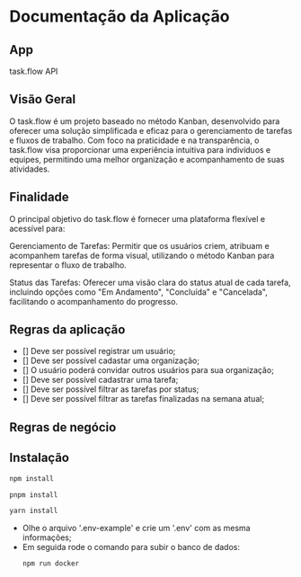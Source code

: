 # Documentação da Aplicação

## App

task.flow API

## Visão Geral

O task.flow é um projeto baseado no método Kanban, desenvolvido para oferecer uma solução simplificada e eficaz para o gerenciamento de tarefas e fluxos de trabalho. Com foco na praticidade e na transparência, o task.flow visa proporcionar uma experiência intuitiva para indivíduos e equipes, permitindo uma melhor organização e acompanhamento de suas atividades.

## Finalidade

O principal objetivo do task.flow é fornecer uma plataforma flexível e acessível para:

Gerenciamento de Tarefas: Permitir que os usuários criem, atribuam e acompanhem tarefas de forma visual, utilizando o método Kanban para representar o fluxo de trabalho.

Status das Tarefas: Oferecer uma visão clara do status atual de cada tarefa, incluindo opções como "Em Andamento", "Concluída" e "Cancelada", facilitando o acompanhamento do progresso.

## Regras da aplicação

- [] Deve ser possível registrar um usuário;
- [] Deve ser possível cadastar uma organização;
- [] O usuário poderá convidar outros usuários para sua organização;
- [] Deve ser possível cadastrar uma tarefa;
- [] Deve ser possível filtrar as tarefas por status;
- [] Deve ser possível filtrar as tarefas finalizadas na semana atual;

## Regras de negócio

## Instalação

```bash
npm install
```

```bash
pnpm install
```

```bash
yarn install
```

- Olhe o arquivo '.env-example' e crie um '.env' com as mesma informações;
- Em seguida rode o comando para subir o banco de dados:
  ```bash
  npm run docker
  ```
